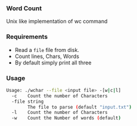 ### Word Count
Unix like implementation of wc command
### Requirements
- Read a `file` file from disk.
- Count lines, Chars, Words
- By default simply print all three

### Usage
```bash
Usage: ./wchar --file <input file> -[w|c|l]
  -c	Count the number of Characters
  -file string
    	The file to parse (default "input.txt")
  -l	Count the number of Characters
  -w	Count the Number of words (default)
```
